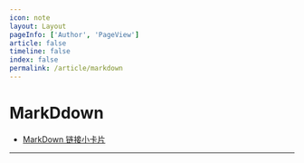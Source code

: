 ```yaml
---
icon: note
layout: Layout
pageInfo: ['Author', 'PageView']
article: false
timeline: false
index: false
permalink: /article/markdown
---
```


# MarkDdown
- [MarkDown 链接小卡片](./markdown-shields.md)

---